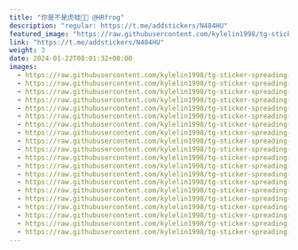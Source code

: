 ```yaml
---
title: "你是不是虎蛙🐯🐸 @HRfrog"
description: "regular: https://t.me/addstickers/N484HU"
featured_image: "https://raw.githubusercontent.com/kylelin1998/tg-sticker-spreading-worldwide-images/main/img/9f33c706-bd9f-47de-9f3e-698ebee68f65.jpg"
link: "https://t.me/addstickers/N484HU"
weight: 3
date: 2024-01-22T08:01:32+08:00
images:
  - https://raw.githubusercontent.com/kylelin1998/tg-sticker-spreading-worldwide-images/main/img/9f33c706-bd9f-47de-9f3e-698ebee68f65.jpg
  - https://raw.githubusercontent.com/kylelin1998/tg-sticker-spreading-worldwide-images/main/img/4bf75266-8f13-4c88-a8d7-c8c2e68dc686.jpg
  - https://raw.githubusercontent.com/kylelin1998/tg-sticker-spreading-worldwide-images/main/img/0bd3fc44-bafa-4bbb-9ee9-69e727fa66e0.jpg
  - https://raw.githubusercontent.com/kylelin1998/tg-sticker-spreading-worldwide-images/main/img/5c2fe52e-c0b8-461b-848e-e86f130f200b.jpg
  - https://raw.githubusercontent.com/kylelin1998/tg-sticker-spreading-worldwide-images/main/img/9a74a73b-be27-4824-b9d9-5d3debe7f4e6.jpg
  - https://raw.githubusercontent.com/kylelin1998/tg-sticker-spreading-worldwide-images/main/img/016224d2-acdb-4971-b4bf-9aff5f2e9375.jpg
  - https://raw.githubusercontent.com/kylelin1998/tg-sticker-spreading-worldwide-images/main/img/5a2a242d-c35f-4378-a2b6-fa7ca72330b1.jpg
  - https://raw.githubusercontent.com/kylelin1998/tg-sticker-spreading-worldwide-images/main/img/16a1e543-9859-4e53-987d-b5e9a4b64994.jpg
  - https://raw.githubusercontent.com/kylelin1998/tg-sticker-spreading-worldwide-images/main/img/0350711b-ef1b-4222-aaa2-820531150005.jpg
  - https://raw.githubusercontent.com/kylelin1998/tg-sticker-spreading-worldwide-images/main/img/02974c10-5d28-4cd9-825d-f10d0a5beccd.jpg
  - https://raw.githubusercontent.com/kylelin1998/tg-sticker-spreading-worldwide-images/main/img/ff51205c-b1ae-485d-a199-80fbfba6da86.jpg
  - https://raw.githubusercontent.com/kylelin1998/tg-sticker-spreading-worldwide-images/main/img/7850bb65-5ba0-4644-b255-30752abfe6c0.jpg
  - https://raw.githubusercontent.com/kylelin1998/tg-sticker-spreading-worldwide-images/main/img/23ac4b68-1a22-460e-97e0-c4c41dd481b8.jpg
  - https://raw.githubusercontent.com/kylelin1998/tg-sticker-spreading-worldwide-images/main/img/84688ae1-6e67-4a46-8d65-715056ded7a1.jpg
  - https://raw.githubusercontent.com/kylelin1998/tg-sticker-spreading-worldwide-images/main/img/913a08a0-1503-46e9-8f3a-78f6e529f428.jpg
  - https://raw.githubusercontent.com/kylelin1998/tg-sticker-spreading-worldwide-images/main/img/338d011d-d34b-4498-b530-6cd81d427ede.jpg
  - https://raw.githubusercontent.com/kylelin1998/tg-sticker-spreading-worldwide-images/main/img/c17358f6-c709-4096-9783-86b3be738708.jpg
  - https://raw.githubusercontent.com/kylelin1998/tg-sticker-spreading-worldwide-images/main/img/5deeeb29-099d-45d9-b0ef-16de455f109b.jpg
  - https://raw.githubusercontent.com/kylelin1998/tg-sticker-spreading-worldwide-images/main/img/40cd512c-276b-4a5f-a557-f188bc514e49.jpg
  - https://raw.githubusercontent.com/kylelin1998/tg-sticker-spreading-worldwide-images/main/img/1aaf82a2-c4c2-4f16-a303-6d51d995c692.jpg
---
```


